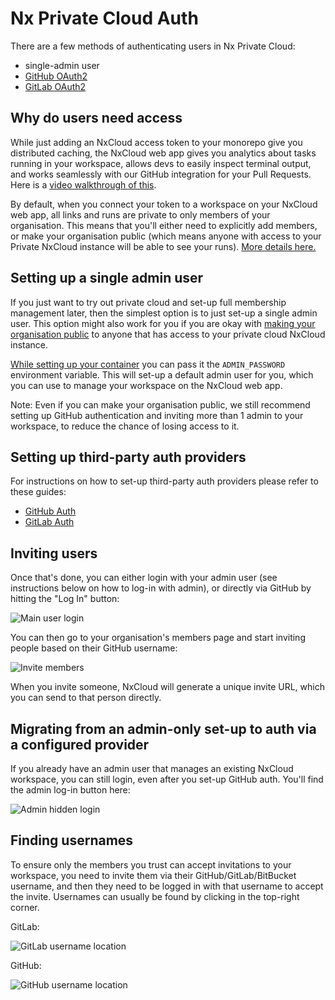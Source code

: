 # Nx Private Cloud Auth
There are a few methods of authenticating users in Nx Private Cloud:
- single-admin user
- [GitHub OAuth2](https://nx.app/docs/private-cloud-github-auth)
- [GitLab OAuth2](https://nx.app/docs/private-cloud-gitlab-auth)

## Why do users need access 
While just adding an NxCloud access token to your monorepo give you distributed caching, the NxCloud web app gives you analytics about tasks running in your workspace, allows devs to easily inspect terminal output, and works seamlessly with our GitHub integration for your Pull Requests. Here is a [video walkthrough of this](https://youtu.be/GT7XIwG1i5A?t=409).

By default, when you connect your token to a workspace on your NxCloud web app, all links and runs are private to only members of your organisation. This means that you'll either need to explicitly add members, or make your organisation public (which means anyone with access to your Private NxCloud instance will be able to see your runs). [More details here.](https://nx.app/docs/manage-access#accessing-nx-cloud)

## Setting up a single admin user 
If you just want to try out private cloud and set-up full membership management later, then the simplest option is to just set-up a single admin user. This option might also work for you if you are okay with [making your organisation public](https://nx.app/docs/manage-access#accessing-nx-cloud) to anyone that has access to your private cloud NxCloud instance.

[While setting up your container](https://nx.app/docs/get-started-with-private-cloud-community) you can pass it the `ADMIN_PASSWORD` environment variable. This will set-up a default admin user for you, which you can use to manage your workspace on the NxCloud web app.

Note: Even if you can make your organisation public, we still recommend setting up GitHub authentication and inviting more than 1 admin to your workspace, to reduce the chance of losing access to it.

## Setting up third-party auth providers 
For instructions on how to set-up third-party auth providers please refer to these guides:

- [GitHub Auth](https://nx.app/docs/private-cloud-github-auth)
- [GitLab Auth](https://nx.app/docs/private-cloud-gitlab-auth)

## Inviting users 
Once that's done, you can either login with your admin user (see instructions below on how to log-in with admin), or directly via GitHub by hitting the "Log In" button:

![Main user login](/nx-cloud/private/images/main_user_login.png)

You can then go to your organisation's members page and start inviting people based on their GitHub username:

![Invite members](/nx-cloud/private/images/invite_members.png)

When you invite someone, NxCloud will generate a unique invite URL, which you can send to that person directly.

## Migrating from an admin-only set-up to auth via a configured provider 
If you already have an admin user that manages an existing NxCloud workspace, you can still login, even after you set-up GitHub auth. You'll find the admin log-in button here:

![Admin hidden login](/nx-cloud/private/images/admin_hidden_login.png)

## Finding usernames 
To ensure only the members you trust can accept invitations to your workspace, you need to invite them via their GitHub/GitLab/BitBucket username, and then they need to be logged in with that username to accept the invite. Usernames can usually be found by clicking in the top-right corner.

GitLab:

![GitLab username location](/nx-cloud/private/images/gitlab-username.png)

GitHub:

![GitHub username location](/nx-cloud/private/images/github-username.png)
